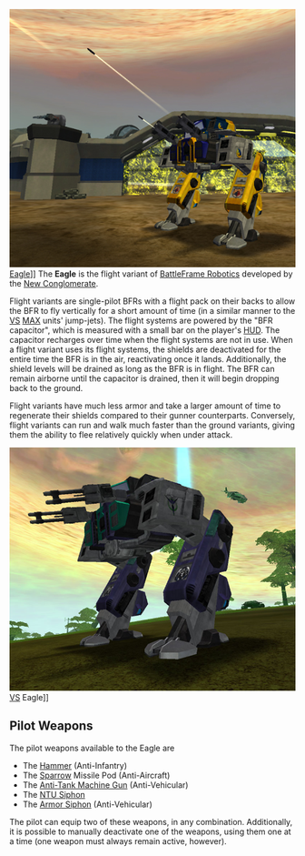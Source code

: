 ![](../images/EagleFV.jpg "fig:EagleFV.jpg") [Eagle](Eagle.md)\]\] The **Eagle**
is the flight variant of [BattleFrame Robotics](BattleFrame_Robotics.md)
developed by the [New Conglomerate](../etc/New_Conglomerate.md).

Flight variants are single-pilot BFRs with a flight pack on their backs to allow
the BFR to fly vertically for a short amount of time (in a similar manner to the
[VS](../etc/Vanu_Sovereignty.md) [MAX](../items/Mechanized_Assault_Exo-Suit.md)
units' jump-jets). The flight systems are powered by the "BFR capacitor", which
is measured with a small bar on the player's [HUD](../etc/Heads-up_Display.md).
The capacitor recharges over time when the flight systems are not in use. When a
flight variant uses its flight systems, the shields are deactivated for the
entire time the BFR is in the air, reactivating once it lands. Additionally, the
shield levels will be drained as long as the BFR is in flight. The BFR can
remain airborne until the capacitor is drained, then it will begin dropping back
to the ground.

Flight variants have much less armor and take a larger amount of time to
regenerate their shields compared to their gunner counterparts. Conversely,
flight variants can run and walk much faster than the ground variants, giving
them the ability to flee relatively quickly when under attack.

![](../images/Vanu-Eagle.jpg "fig:Vanu-Eagle.jpg")
[VS](../etc/Vanu_Sovereignty.md) Eagle\]\]

## Pilot Weapons

The pilot weapons available to the Eagle are

- The [Hammer](../items/Hammer.md) (Anti-Infantry)
- The [Sparrow](../items/Sparrow_(BFR).md) Missile Pod (Anti-Aircraft)
- The [Anti-Tank Machine Gun](../weapons/Anti-Tank_Machine_Gun.md)
  (Anti-Vehicular)
- The [NTU Siphon](../weapons/NTU_Siphon.md)
- The [Armor Siphon](../weapons/Armor_Siphon.md) (Anti-Vehicular)

The pilot can equip two of these weapons, in any combination. Additionally, it
is possible to manually deactivate one of the weapons, using them one at a time
(one weapon must always remain active, however).



